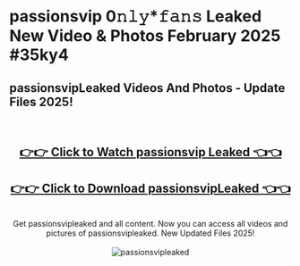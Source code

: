 # passionsvip 0𝚗𝚕𝚢*𝚏𝚊𝚗𝚜 Leaked New Video & Photos February 2025 #35ky4

<h2>passionsvipLeaked Videos And Photos - Update Files 2025!</h2>
<br>
<div align="center">
<h2><a href="https://mediaupload.pro?title=passionsvip&ref=11F" rel="nofollow">👉👉 Click to Watch passionsvip Leaked 👈👈</a></h2>
<h2><a href="https://mediaupload.pro?title=passionsvip&ref=11F" rel="nofollow">👉👉 Click to Download passionsvipLeaked 👈👈</a></h2>
<br>
Get passionsvipleaked and all content. Now you can access all videos and pictures of passionsvipleaked. New Updated Files 2025!
<br>
<br>
<a href="https://mediaupload.pro?title=passionsvip&ref=11F" rel="nofollow" data-target="animated-image.originalLink"><img src="https://i.ibb.co/Gkj2r4b/banner.png" alt="passionsvipleaked" style="max-width: 100%; display: inline-block;" data-target="animated-image.originalImage"></a>
</div>
<br>

